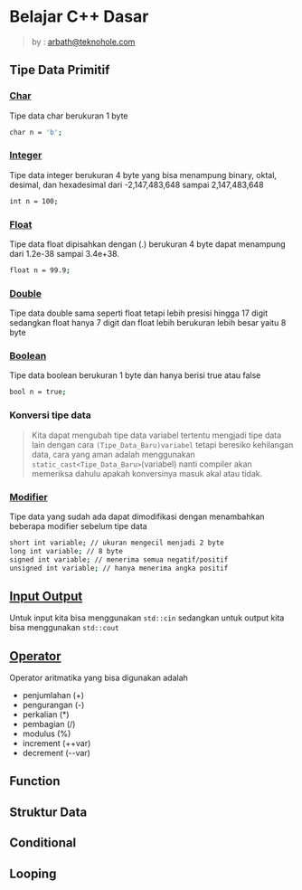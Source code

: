 # Belajar C++ Dasar
> by : arbath@teknohole.com

## Tipe Data Primitif

### [Char](Char.cpp)
Tipe data char berukuran 1 byte
```bash
char n = 'b';
```
### [Integer](Integer.cpp)
Tipe data integer berukuran 4 byte yang bisa menampung binary, oktal, desimal, dan hexadesimal dari -2,147,483,648 sampai 2,147,483,648
```bash
int n = 100;
```
### [Float](Float.cpp)
Tipe data float dipisahkan dengan (.) berukuran 4 byte dapat menampung dari  1.2e-38 sampai 3.4e+38.
```bash
float n = 99.9;
```
### [Double](Double.cpp)
Tipe data double sama seperti float tetapi lebih presisi hingga 17 digit sedangkan float hanya 7 digit dan float lebih berukuran lebih besar yaitu 8 byte
### [Boolean](Bool.cpp)
Tipe data boolean berukuran 1 byte dan hanya berisi true atau false
```bash
bool n = true;
```
### Konversi tipe data
> Kita dapat mengubah tipe data variabel tertentu mengjadi tipe data lain dengan cara
`(Tipe_Data_Baru)variabel` tetapi beresiko kehilangan data, cara yang aman adalah menggunakan `static_cast<Tipe_Data_Baru>`(variabel) nanti compiler akan memeriksa dahulu apakah konversinya masuk akal atau tidak.
### [Modifier](Konversi.cpp)
Tipe data yang sudah ada dapat dimodifikasi dengan menambahkan beberapa modifier sebelum tipe data
```bash
short int variable; // ukuran mengecil menjadi 2 byte
long int variable; // 8 byte
signed int variable; // menerima semua negatif/positif
unsigned int variable; // hanya menerima angka positif
```

## [Input Output](Input.cpp)
Untuk input kita bisa menggunakan `std::cin` sedangkan untuk output kita bisa menggunakan `std::cout`

## [Operator](Operator.cpp)
Operator aritmatika yang bisa digunakan adalah 
- penjumlahan (+)
- pengurangan (-)
- perkalian (*)
- pembagian (/)
- modulus (%)
- increment (++var)
- decrement (--var)
## Function
## Struktur Data
## Conditional
## Looping
